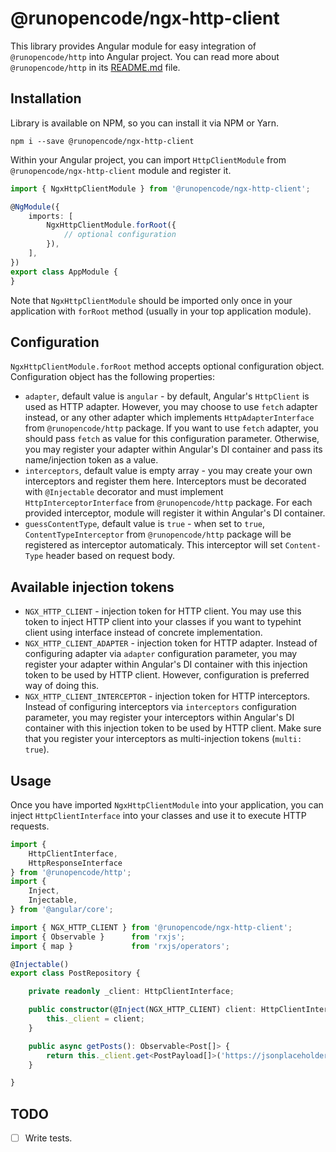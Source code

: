 # @runopencode/ngx-http-client

This library provides Angular module for easy integration of `@runopencode/http` into Angular project. You can read more
about `@runopencode/http` in its [README.md](https://github.com/RunOpenCode/http/blob/master/packages/http/README.md)
file.

## Installation

Library is available on NPM, so you can install it via NPM or Yarn.

```commandline
npm i --save @runopencode/ngx-http-client
```

Within your Angular project, you can import `HttpClientModule` from `@runopencode/ngx-http-client` module and register
it.

```typescript
import { NgxHttpClientModule } from '@runopencode/ngx-http-client';

@NgModule({
    imports: [
        NgxHttpClientModule.forRoot({
            // optional configuration
        }),
    ],
})
export class AppModule {
}
```

Note that `NgxHttpClientModule` should be imported only once in your application with `forRoot` method (usually in your
top application module).

## Configuration

`NgxHttpClientModule.forRoot` method accepts optional configuration object. Configuration object has the following
properties:

- `adapter`, default value is `angular` - by default, Angular's `HttpClient` is used as HTTP adapter. However, you may
  choose to use `fetch` adapter instead, or any other adapter which implements `HttpAdapterInterface`
  from `@runopencode/http` package. If you want to use `fetch` adapter, you should pass `fetch` as value for this
  configuration parameter. Otherwise, you may register your adapter within Angular's DI container and pass its
  name/injection token as a value.
- `interceptors`, default value is empty array - you may create your own interceptors and register them here.
  Interceptors must be decorated with `@Injectable` decorator and must implement `HttpInterceptorInterface` from
  `@runopencode/http` package. For each provided interceptor, module will register it within Angular's DI container.
- `guessContentType`, default value is `true` - when set to `true`, `ContentTypeInterceptor` from `@runopencode/http`
  package will be registered as interceptor automaticaly. This interceptor will set `Content-Type` header based on
  request body.

## Available injection tokens

- `NGX_HTTP_CLIENT` - injection token for HTTP client. You may use this token to inject HTTP client into your classes if
  you want to typehint client using interface instead of concrete implementation.
- `NGX_HTTP_CLIENT_ADAPTER` - injection token for HTTP adapter. Instead of configuring adapter via `adapter`
  configuration parameter, you may register your adapter within Angular's DI container with this injection token to be
  used by HTTP client. However, configuration is preferred way of doing this.
- `NGX_HTTP_CLIENT_INTERCEPTOR` - injection token for HTTP interceptors. Instead of configuring interceptors via
  `interceptors` configuration parameter, you may register your interceptors within Angular's DI container with this
  injection token to be used by HTTP client. Make sure that you register your interceptors as multi-injection
  tokens (`multi: true`).

## Usage

Once you have imported `NgxHttpClientModule` into your application, you can inject `HttpClientInterface` into your
classes and use it to execute HTTP requests.

```typescript
import {
    HttpClientInterface,
    HttpResponseInterface
} from '@runopencode/http';
import {
    Inject,
    Injectable,
} from '@angular/core';

import { NGX_HTTP_CLIENT } from '@runopencode/ngx-http-client';
import { Observable }      from 'rxjs';
import { map }             from 'rxjs/operators';

@Injectable()
export class PostRepository {

    private readonly _client: HttpClientInterface;

    public constructor(@Inject(NGX_HTTP_CLIENT) client: HttpClientInterface) {
        this._client = client;
    }

    public async getPosts(): Observable<Post[]> {
        return this._client.get<PostPayload[]>('https://jsonplaceholder.typicode.com/posts').pipe(map(/* ... */));
    }

}
```

## TODO

- [ ] Write tests.

